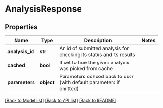 # AnalysisResponse

## Properties
Name | Type | Description | Notes
------------ | ------------- | ------------- | -------------
**analysis_id** | **str** | An id of submitted analysis for checking its status and its results  |
**cached** | **bool** | If set to true the given analysis was picked from cache  |
**parameters** | **object** | Parameters echoed back to user (with default parameters if omitted)  |

[[Back to Model list]](../README.md#documentation-for-models) [[Back to API list]](../README.md#documentation-for-api-endpoints) [[Back to README]](../README.md)

